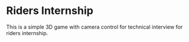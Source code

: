 # Riders Internship
 This is a simple 3D game with camera control for technical interview for riders internship.

